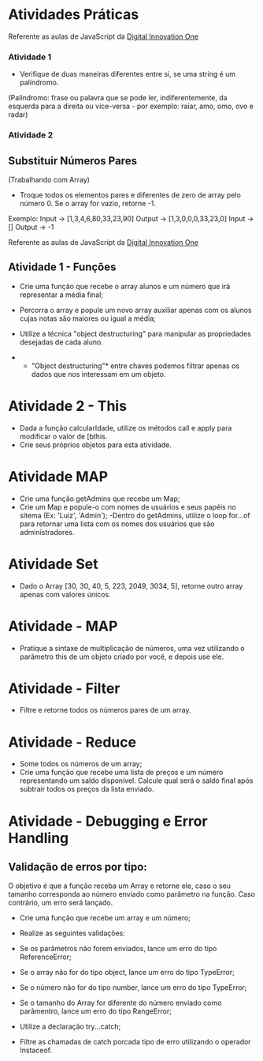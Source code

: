 # Atividades Práticas

Referente as aulas de JavaScript da [Digital Innovation One](https://web.dio.me/)

### Atividade 1

- Verifique de duas maneiras diferentes entre si, se uma string é um palíndromo.

(Palíndromo: frase ou palavra que se pode ler, indiferentemente, da esquerda para a direita ou vice-versa - por exemplo: raiar, amo, omo, ovo e radar)

### Atividade 2

## Substituir Números Pares 
(Trabalhando com Array)

- Troque todos os elementos pares e diferentes  de zero de array pelo número 0. Se o array for vazio, retorne -1.

Exemplo: 
Input -> [1,3,4,6,80,33,23,90]
Output -> [1,3,0,0,0,33,23,0]
Input -> []
Output -> -1

Referente as aulas de JavaScript da [Digital Innovation One](https://web.dio.me/)

## Atividade 1 - Funções

- Crie uma função que recebe o array  alunos e um número que irá representar a média final;
-  Percorra o array e popule um novo array auxiliar apenas com os alunos cujas notas são maiores ou igual a média;
-  Utilize a técnica "object destructuring" para manipular as propriedades desejadas de cada aluno.

-  * "Object destructuring"* entre chaves podemos filtrar apenas os dados que nos interessam em um objeto.

# Atividade 2 - This

- Dada a função calcularIdade, utilize os métodos  call e  apply para modificar o valor de [bthis. 
- Crie seus próprios objetos para esta atividade.


# Atividade MAP

- Crie uma função getAdmins que recebe um Map;
- Crie um Map e popule-o com nomes de usuários e seus papéis no sitema (Ex: 'Luiz', 'Admin');
-Dentro do getAdmins, utilize o loop for...of para retornar uma lista com os nomes dos usuários que são administradores.

# Atividade Set

- Dado o Array [30, 30, 40, 5, 223, 2049, 3034, 5], retorne outro array apenas com valores únicos.

# Atividade - MAP

- Pratique a sintaxe de multiplicação de números, uma vez utilizando o parâmetro this de um objeto criado por você, e depois use ele.

# Atividade - Filter

- Filtre e retorne todos os números pares de um array.

# Atividade - Reduce

- Some todos os números de um array;
- Crie uma função que recebe uma lista de preços e um número representando um saldo disponível. Calcule qual será o saldo final após subtrair todos os preços da lista enviado.

# Atividade - Debugging e Error Handling

## Validação de erros por tipo:

O objetivo é que a função receba um Array e retorne ele, caso o seu tamanho corresponda ao número enviado como parâmetro na função. Caso contrário, um erro será lançado.

- Crie uma função que recebe um array e um número;
- Realize as seguintes validações:

- Se os parâmetros não forem enviados, lance um erro do tipo ReferenceError;
- Se o array não for do tipo object, lance um erro do tipo TypeError;
- Se o número não for do tipo number, lance um erro do tipo TypeError;
- Se o tamanho do Array for diferente do número enviado como parâmentro, lance um erro do tipo RangeError;

- Utilize a declaração try...catch;
- Filtre as chamadas de catch porcada tipo de erro utilizando o operador Instaceof.
